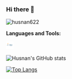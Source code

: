 ### Hi there 👋

<p align="left"> <img src="https://komarev.com/ghpvc/?username=husnan622&label=Views&color=blue&style=plastic" alt="husnan622" /> </p>

**Languages and Tools:**  

<code><img height="20" src="https://raw.githubusercontent.com/github/explore/80688e429a7d4ef2fca1e82350fe8e3517d3494d/topics/java/java.png"></code>

![Husnan's GitHub stats](https://github-readme-stats.vercel.app/api?username=husnan622&show_icons=true&theme=radical)

[![Top Langs](https://github-readme-stats.vercel.app/api/top-langs/?username=husnan622&layout=true&theme=radical)](https://github.com/husnan622/github-readme-stats)

<div align="center">

</div>
